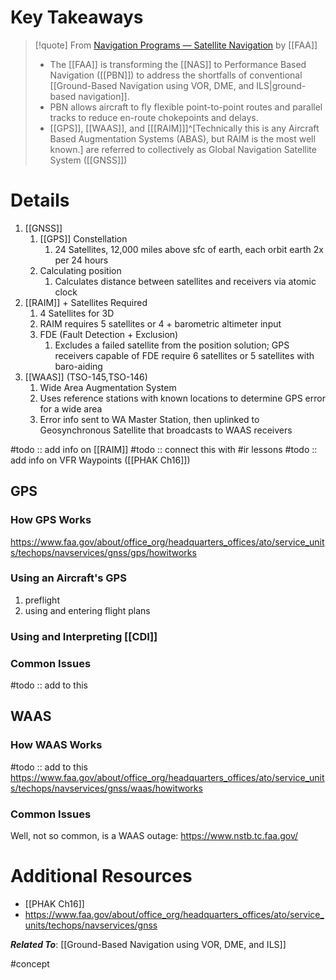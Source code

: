 # Key Takeaways
> [!quote] From [Navigation Programs — Satellite Navigation](https://www.faa.gov/about/office_org/headquarters_offices/ato/service_units/techops/navservices/gnss) by [[FAA]]
> - The [[FAA]] is transforming the [[NAS]] to Performance Based Navigation ([[PBN]]) to address the shortfalls of conventional [[Ground-Based Navigation using VOR, DME, and ILS|ground-based navigation]].
> - PBN allows aircraft to fly flexible point-to-point routes and parallel tracks to reduce en-route chokepoints and delays.
> - [[GPS]], [[WAAS]], and \[[[RAIM]]\]^[Technically this is any Aircraft Based Augmentation Systems (ABAS), but RAIM is the most well known.] are referred to collectively as Global Navigation Satellite System ([[GNSS]])

# Details

1. [[GNSS]]
	1. [[GPS]] Constellation
		1. 24 Satellites, 12,000 miles above sfc of earth, each orbit earth 2x per 24 hours
	2. Calculating position
		1. Calculates distance between satellites and receivers via atomic clock
2. [[RAIM]] + Satellites Required
	1. 4 Satellites for 3D
	2. RAIM requires 5 satellites or 4 + barometric altimeter input
	3. FDE (Fault Detection + Exclusion) 
		1. Excludes a failed satellite from the position solution; GPS receivers capable of FDE require 6 satellites or 5 satellites with baro-aiding
3. [[WAAS]] (TSO-145,TSO-146)
	1. Wide Area Augmentation System
	2. Uses reference stations with known locations to determine GPS error for a wide area
	3. Error info sent to WA Master Station, then uplinked to Geosynchronous Satellite that broadcasts to WAAS receivers

#todo :: add info on [[RAIM]]
#todo :: connect this with #ir lessons
#todo :: add info on VFR Waypoints ([[PHAK Ch16]])

## GPS
### How GPS Works
https://www.faa.gov/about/office_org/headquarters_offices/ato/service_units/techops/navservices/gnss/gps/howitworks

### Using an Aircraft's GPS
1. preflight
2. using and entering flight plans

### Using and Interpreting [[CDI]]

### Common Issues
#todo :: add to this

## WAAS
### How WAAS Works
#todo :: add to this
https://www.faa.gov/about/office_org/headquarters_offices/ato/service_units/techops/navservices/gnss/waas/howitworks

### Common Issues
Well, not so common, is a WAAS outage: https://www.nstb.tc.faa.gov/

# Additional Resources
- [[PHAK Ch16]]
- https://www.faa.gov/about/office_org/headquarters_offices/ato/service_units/techops/navservices/gnss

***Related To***: [[Ground-Based Navigation using VOR, DME, and ILS]]

#concept
